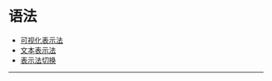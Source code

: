 # 语法

- [可视化表示法][0]
- [文本表示法][1]
- [表示法切换][2]

---
[0]:./syntax-可视化表示法.md
[1]:./syntax-文本表示法.md
[2]:./syntax-表示法切换.md